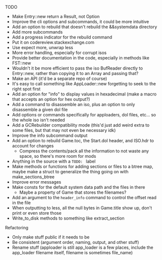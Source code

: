 TODO
* Make Entry::new return a Result, not Option
* Improve the cli options and subcommands, it could be more intuitive
* Add an option to rebuild that doesn't rebuild the &&systemdata directory
* Add more subcommands
* Add a progress indicator for the rebuild command
* Put it on codereview.stackexchange.com
* Use expect more, unwrap less
* More error handling, especially for corrupt isos
* Provide better documentation in the code, especially in methods like FST::new
* Wouldn't it be more efficient to pass the iso BufReader directly to Entry::new, rather than copying it to an Array and passing that?
* Make an API (it'd be a separate repo of course)
* It's easy to call something like AppLoader::new forgetting to seek to the right spot first
* Add an option for "info" to display values in hexadecimal (make a macro that accepts an option for hex output?)
* Add a command to disassemble an iso, plus an option to only disassemble a given dol file
* Add options or commands specifically for apploaders, dol files, etc... so the whole iso isn't needed
* Add a GCRebuilder compatibility mode (this'd just add weird extra to some files, but that may not even be necessary idk)
* Improve the info subcommand output
* Add an option to rebuild Game.toc, the Start.dol header, and ISO.hdr to account for changes
	* Compress the contents/pack all the information to not waste any space, so there's more room for mods
* Anything in the source with a `TODO: ` label
* Make methods or functions for adding sections or files to a btree map, maybe make a struct to generalize the thing going on with make\_sections\_btree
* Improve error messages
* Make consts for the default system data path and the files in there
	* Maybe a property of Game that stores the filenames?
* Add an argument to the `header_info` command to control the offset read in the file
* When outputting to less, all the null bytes in Game.title show up, don't print or even store those
* Write\_to\_disk methods to something like extract\_section

Refactoring
* Only make stuff public if it needs to be
* Be consistent (argument order, naming, output, and other stuff)
* Rename stuff (apploader is still app\_loader is a few places, include the app\_loader filename itself, filename is sometimes file\_name)

